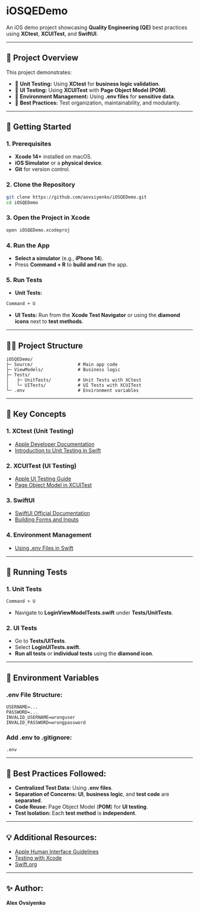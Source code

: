 # iOSQEDemo

An iOS demo project showcasing **Quality Engineering (QE)** best practices using **XCtest**, **XCUITest**, and **SwiftUI**.

---

## 📱 **Project Overview**
This project demonstrates:
- 🧪 **Unit Testing:** Using **XCtest** for **business logic validation**.
- 🎯 **UI Testing:** Using **XCUITest** with **Page Object Model (POM)**.
- 🔐 **Environment Management:** Using **.env files** for **sensitive data**.
- 🚦 **Best Practices:** Test organization, maintainability, and modularity.

---

## 🚀 **Getting Started**

### **1. Prerequisites**
- **Xcode 14+** installed on macOS.
- **iOS Simulator** or a **physical device**.
- **Git** for version control.

### **2. Clone the Repository**
```bash
git clone https://github.com/aovsiyenko/iOSQEDemo.git
cd iOSQEDemo
```

### **3. Open the Project in Xcode**
```bash
open iOSQEDemo.xcodeproj
```

### **4. Run the App**
- **Select a simulator** (e.g., **iPhone 14**).
- Press **Command + R** to **build and run** the app.

### **5. Run Tests**
- **Unit Tests:**
```bash
Command + U
```
- **UI Tests:** Run from the **Xcode Test Navigator** or using the **diamond icons** next to **test methods**.

---

## 🧑‍💻 **Project Structure**
```
iOSQEDemo/
├─ Source/                 # Main app code
├─ ViewModels/             # Business logic
├─ Tests/
│   ├─ UnitTests/          # Unit Tests with XCtest
│   └─ UITests/            # UI Tests with XCUITest
└─ .env                    # Environment variables
```

---

## 🧠 **Key Concepts**

### **1. XCtest (Unit Testing)**
- [Apple Developer Documentation](https://developer.apple.com/documentation/xctest)
- [Introduction to Unit Testing in Swift](https://developer.apple.com/documentation/xctest/defining_test_cases_and_test_methods)

### **2. XCUITest (UI Testing)**
- [Apple UI Testing Guide](https://developer.apple.com/documentation/xctest/ui_testing)
- [Page Object Model in XCUITest](https://www.hackingwithswift.com/articles/148/xcode-ui-testing-cheat-sheet)

### **3. SwiftUI**
- [SwiftUI Official Documentation](https://developer.apple.com/documentation/swiftui)
- [Building Forms and Inputs](https://developer.apple.com/tutorials/swiftui/creating-and-combining-views)

### **4. Environment Management**
- [Using .env Files in Swift](https://medium.com/@ganeshspatil/how-to-use-env-file-in-ios-project-413feb7c2e7b)

---

## 🧪 **Running Tests**

### **1. Unit Tests**
```bash
Command + U
```
- Navigate to **LoginViewModelTests.swift** under **Tests/UnitTests**.

### **2. UI Tests**
- Go to **Tests/UITests**.
- Select **LoginUITests.swift**.
- **Run all tests** or **individual tests** using the **diamond icon**.

---

## 🌳 **Environment Variables**
### **.env File Structure:**
```env
USERNAME=...
PASSWORD=...
INVALID_USERNAME=wronguser
INVALID_PASSWORD=wrongpassword
```

### **Add .env to .gitignore:**
```plaintext
.env
```

---

## 🚦 **Best Practices Followed:**
- **Centralized Test Data:** Using **.env files**.
- **Separation of Concerns:** **UI**, **business logic**, and **test code** are **separated**.
- **Code Reuse:** Page Object Model (**POM**) for **UI testing**.
- **Test Isolation:** Each **test method** is **independent**.

---

## 💡 **Additional Resources:**
- [Apple Human Interface Guidelines](https://developer.apple.com/design/human-interface-guidelines/)
- [Testing with Xcode](https://developer.apple.com/documentation/xcode/testing-your-apps-in-xcode)
- [Swift.org](https://swift.org/)

---


## ✨ **Author:**
**Alex Ovsiyenko**

